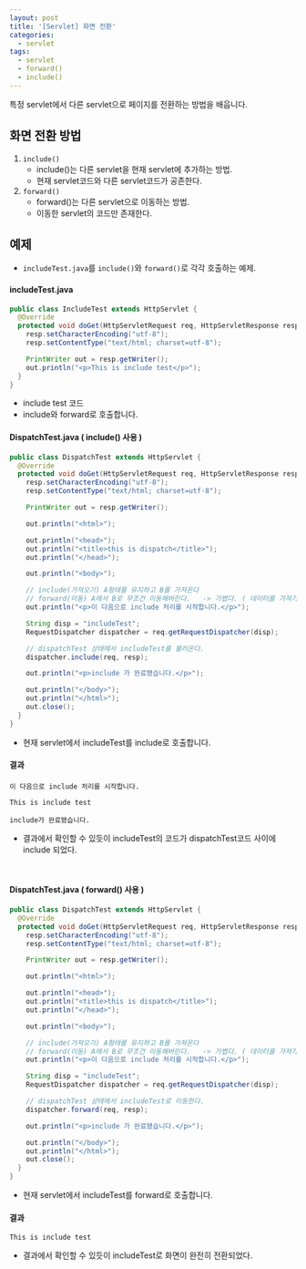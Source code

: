 ```yaml
---
layout: post
title: '[Servlet] 화면 전환'
categories:
  - servlet
tags:
  - servlet
  - forward()
  - include()
---
```




특정 servlet에서 다른 servlet으로 페이지를 전환하는 방법을 배웁니다.




## 화면 전환 방법

1. ```include()```
   - include()는 다른 servlet을 현재 servlet에 추가하는 방법.
   - 현재 servlet코드와 다른 servlet코드가 공존한다.
2. ```forward()```
   - forward()는 다른 servlet으로 이동하는 방법.
   - 이동한 servlet의 코드만 존재한다.




## 예제



- ```includeTest.java```를 ```include()```와  ```forward()```로 각각 호출하는 예제.




#### includeTest.java

```java
public class IncludeTest extends HttpServlet {
  @Override
  protected void doGet(HttpServletRequest req, HttpServletResponse resp) throws ServletException, IOException {
    resp.setCharacterEncoding("utf-8");
    resp.setContentType("text/html; charset=utf-8");

    PrintWriter out = resp.getWriter();
    out.println("<p>This is include test</p>");
  }
}
```

- include test 코드
- include와 forward로 호출합니다.



#### DispatchTest.java ( include() 사용 )



```java
public class DispatchTest extends HttpServlet {
  @Override
  protected void doGet(HttpServletRequest req, HttpServletResponse resp) throws ServletException, IOException {
    resp.setCharacterEncoding("utf-8");
    resp.setContentType("text/html; charset=utf-8");

    PrintWriter out = resp.getWriter();

    out.println("<html>");

    out.println("<head>");
    out.println("<title>this is dispatch</title>");
    out.println("</head>");

    out.println("<body>");

    // include(가져오기) A형태를 유지하고 B를 가져온다
    // forward(이동) A에서 B로 무조건 이동해버린다.	-> 가볍다. ( 데이터를 가져가지 않는다. )
    out.println("<p>이 다음으로 include 처리를 시작합니다.</p>");

    String disp = "includeTest";
    RequestDispatcher dispatcher = req.getRequestDispatcher(disp);

    // dispatchTest 상태에서 includeTest를 불러온다.
    dispatcher.include(req, resp);

    out.println("<p>include 가 완료됐습니다.</p>");

    out.println("</body>");
    out.println("</html>");
    out.close();
  }
}
```




- 현재 servlet에서 includeTest를 include로 호출합니다.




#### 결과



```
이 다음으로 include 처리를 시작합니다.

This is include test

include가 완료됐습니다.
```



- 결과에서 확인할 수 있듯이 includeTest의 코드가 dispatchTest코드 사이에 include 되었다.



<br>



#### DispatchTest.java ( forward() 사용 )



```java
public class DispatchTest extends HttpServlet {
  @Override
  protected void doGet(HttpServletRequest req, HttpServletResponse resp) throws ServletException, IOException {
    resp.setCharacterEncoding("utf-8");
    resp.setContentType("text/html; charset=utf-8");

    PrintWriter out = resp.getWriter();

    out.println("<html>");

    out.println("<head>");
    out.println("<title>this is dispatch</title>");
    out.println("</head>");

    out.println("<body>");

    // include(가져오기) A형태를 유지하고 B를 가져온다
    // forward(이동) A에서 B로 무조건 이동해버린다.	-> 가볍다. ( 데이터를 가져가지 않는다. )
    out.println("<p>이 다음으로 include 처리를 시작합니다.</p>");

    String disp = "includeTest";
    RequestDispatcher dispatcher = req.getRequestDispatcher(disp);

    // dispatchTest 상태에서 includeTest로 이동한다.
    dispatcher.forward(req, resp);

    out.println("<p>include 가 완료됐습니다.</p>");

    out.println("</body>");
    out.println("</html>");
    out.close();
  }
}
```



- 현재 servlet에서 includeTest를 forward로 호출합니다.




#### 결과

```
This is include test
```



- 결과에서 확인할 수 있듯이 includeTest로 화면이 완전히 전환되었다.
